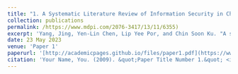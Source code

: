 ```yaml
---
title: "1. A Systematic Literature Review of Information Security in Chatbots"
collection: publications
permalink: /https://www.mdpi.com/2076-3417/13/11/6355)
excerpt: 'Yang, Jing, Yen-Lin Chen, Lip Yee Por, and Chin Soon Ku. "A systematic literature review of information security in chatbots." Applied Sciences 13, no. 11 (2023): 6355.'
date: 23 May 2023
venue: 'Paper 1'
paperurl: '[http://academicpages.github.io/files/paper1.pdf](https://www.mdpi.com/2076-3417/13/11/6355))'
citation: 'Your Name, You. (2009). &quot;Paper Title Number 1.&quot; <i>Journal 1</i>. 1(1).'
---
```

